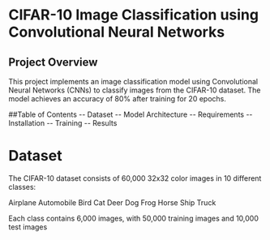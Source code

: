 # CIFAR-10 Image Classification using Convolutional Neural Networks
## Project Overview
This project implements an image classification model using Convolutional Neural Networks (CNNs) to classify images from the CIFAR-10 dataset. The model achieves an accuracy of 80% after training for 20 epochs.

##Table of Contents
-- Dataset
-- Model Architecture
-- Requirements
-- Installation
-- Training
-- Results

# Dataset
The CIFAR-10 dataset consists of 60,000 32x32 color images in 10 different classes:

Airplane
Automobile
Bird
Cat
Deer
Dog
Frog
Horse
Ship
Truck

Each class contains 6,000 images, with 50,000 training images and 10,000 test images
